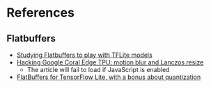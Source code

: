 # References

## Flatbuffers

* [Studying Flatbuffers to play with TFLite models](https://ricardodeazambuja.com/deep_learning/2021/05/23/tflite-flatbuffers/)
* [Hacking Google Coral Edge TPU: motion blur and Lanczos resize](https://web.archive.org/web/20210119211250/https://towardsdatascience.com/hacking-google-coral-edge-tpu-motion-blur-and-lanczos-resize-9b60ebfaa552?gi=f2c2a78e61c3)
  * The article will fail to load if JavaScript is enabled
* [FlatBuffers for TensorFlow Lite, with a bonus about quantization](https://orth.uk/flatbuffers/)